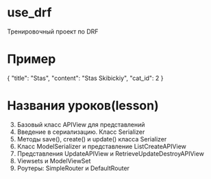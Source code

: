# use_drf
Тренировочный проект по DRF


# Пример
{
    "title": "Stas",
    "content": "Stas Skibickiy",
    "cat_id": 2
}

# Названия уроков(lesson)
3. Базовый класс APIView для представлений
4. Введение в сериализацию. Класс Serializer
5. Методы save(), create() и update() класса Serializer
6. Класс ModelSerializer и представление ListCreateAPIView
7. Представления UpdateAPIView и RetrieveUpdateDestroyAPIView
8. Viewsets и ModelViewSet
9. Роутеры: SimpleRouter и DefaultRouter
